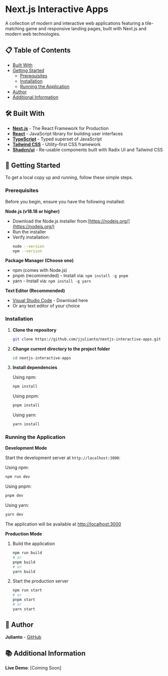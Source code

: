 # Next.js Interactive Apps

A collection of modern and interactive web applications featuring a tile-matching game and responsive landing pages, built with Next.js and modern web technologies.

## 📋 Table of Contents

- [Built With](#built-with)
- [Getting Started](#getting-started)
  - [Prerequisites](#prerequisites)
  - [Installation](#installation)
  - [Running the Application](#running-the-application)
- [Author](#author)
- [Additional Information](#additional-information)

## 🛠️ Built With

- **[Next.js](https://nextjs.org)** - The React Framework for Production
- **[React](https://react.dev)** - JavaScript library for building user interfaces
- **[TypeScript](https://www.typescriptlang.org)** - Typed superset of JavaScript
- **[Tailwind CSS](https://tailwindcss.com)** - Utility-first CSS framework
- **[Shadcn/ui](https://ui.shadcn.com)** - Re-usable components built with Radix UI and Tailwind CSS

## 🚀 Getting Started

To get a local copy up and running, follow these simple steps.

### Prerequisites

Before you begin, ensure you have the following installed:

**Node.js (v18.18 or higher)**

- Download the Node.js installer from [https://nodejs.org/](https://nodejs.org/)
- Run the installer
- Verify installation:
  ```bash
  node --version
  npm --version
  ```

**Package Manager (Choose one)**

- npm (comes with Node.js)
- pnpm (recommended) - Install via: `npm install -g pnpm`
- yarn - Install via: `npm install -g yarn`

**Text Editor (Recommended)**

- [Visual Studio Code](https://code.visualstudio.com/) - Download here
- Or any text editor of your choice

### Installation

1. **Clone the repository**

   ```bash
   git clone https://github.com/jjulianto/nextjs-interactive-apps.git
   ```

2. **Change current directory to the project folder**

   ```bash
   cd nextjs-interactive-apps
   ```

3. **Install dependencies**

   Using npm:

   ```bash
   npm install
   ```

   Using pnpm:

   ```bash
   pnpm install
   ```

   Using yarn:

   ```bash
   yarn install
   ```

### Running the Application

**Development Mode**

Start the development server at `http://localhost:3000`:

Using npm:

```bash
npm run dev
```

Using pnpm:

```bash
pnpm dev
```

Using yarn:

```bash
yarn dev
```

The application will be available at [http://localhost:3000](http://localhost:3000)

**Production Mode**

1. Build the application

   ```bash
   npm run build
   # or
   pnpm build
   # or
   yarn build
   ```

2. Start the production server

   ```bash
   npm run start
   # or
   pnpm start
   # or
   yarn start
   ```

## 👤 Author

**Julianto** - [GitHub](https://github.com/jjulianto)

## 📚 Additional Information

**Live Demo**: [Coming Soon]
